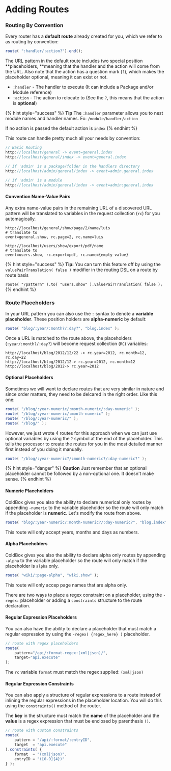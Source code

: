 # Adding Routes

### Routing By Convention

Every router has a **default route** already created for you, which we refer to as routing by convention:

```javascript
route( ":handler/:action?").end();
```

The URL pattern in the default route includes two special position **placeholders, **meaning that the handler and the action will come from the URL. Also note that the action has a question mark \(`?`\), which makes the placeholder optional, meaning it can exist or not.

* `:handler` - The handler to execute \(It can include a Package and/or Module reference\)
* `:action` - The action to relocate to \(See the `?`, this means that the action is **optional**\)

{% hint style="success" %}
**Tip** The `:handler` parameter allows you to nest module names and handler names. Ex: `/module/handler/action`

If no action is passed the default action is `index`
{% endhint %}

This route can handle pretty much all your needs by convention:

```javascript
// Basic Routing
http://localhost/general -> event=general.index
http://localhost/general/index -> event=general.index

// If 'admin' is a package/folder in the handlers directory
http://localhost/admin/general/index -> event=admin.general.index 

// If 'admin' is a module
http://localhost/admin/general/index -> event=admin:general.index
```

#### Convention Name-Value Pairs

Any extra name-value pairs in the remaining URL of a discovered URL pattern will be translated to variables in the request collection \(`rc`\) for you automagically. 

```text
http://localhost/general/show/page/2/name/luis
# translate to
event=general.show, rc.page=2, rc.name=luis

http://localhost/users/show/export/pdf/name
# translate to
event=users.show, rc.export=pdf, rc.name={empty value}
```

{% hint style="success" %}
**Tip:** You can turn this feature off by using the `valuePairTranslation( false )` modifier in the routing DSL on a route by route basis

`route( "/pattern" ).to( "users.show" ).valuePairTranslation( false );`
{% endhint %}

### Route Placeholders

In your URL pattern you can also use the `:` syntax to denote a **variable placeholder**. These position holders are **alpha-numeric** by default:

```javascript
route( "blog/:year/:month?/:day?", "blog.index" );
```

Once a URL is matched to the route above, the placeholders \(`:year/:month?/:day?`\) will become request collection \(`RC`\) variables:

```text
http://localhost/blog/2012/12/22 -> rc.year=2012, rc.month=12, rc.day=22
http://localhost/blog/2012/12-> rc.year=2012, rc.month=12
http://localhost/blog/2012-> rc.year=2012
```

#### Optional Placeholders

Sometimes we will want to declare routes that are very similar in nature and since order matters, they need to be delcared in the right order.  Like this one:

```java
route( "/blog/:year-numeric/:month-numeric/:day-numeric" );
route( "/blog/:year-numeric/:month-numeric" );
route( "/blog/:year-numeric/" );
route( "/blog/" );
```

However, we just wrote 4 routes for this approach when we can just use optional variables by using the `?` symbol at the end of the placeholder. This tells the processor to create the routes for you in the most detailed manner first instead of you doing it manually.

```java
route( "/blog/:year-numeric?/:month-numeric?/:day-numeric?" );
```

{% hint style="danger" %}
**Caution** Just remember that an optional placeholder cannot be followed by a non-optional one. It doesn't make sense.
{% endhint %}

#### Numeric Placeholders

ColdBox gives you also the ability to declare numerical only routes by appending `-numeric` to the variable placeholder so the route will only match if the placeholder is **numeric**. Let's modify the route from above.

```javascript
route( "blog/:year-numeric/:month-numeric?/:day-numeric?", "blog.index" );
```

This route will only accept years, months and days as numbers.

#### Alpha Placeholders

ColdBox gives you also the ability to declare alpha only routes by appending `-alpha` to the variable placeholder so the route will only match if the placeholder is `alpha` only.

```javascript
route( "wiki/:page-alpha", "wiki.show" );
```

This route will only accep page names that are alpha only.

There are two ways to place a regex constraint on a placeholder, using the `-regex:` placeholder or adding a `constraints` structure to the route declaration.

#### Regular Expression Placeholders

You can also have the ability to declare a placeholder that must match a regular expression by using the `-regex( {regex_here} )` placeholder.

```javascript
// route with regex placeholders
route(
    pattern="/api/:format-regex:(xml|json)/",
    target="api.execute"
);
```

The `rc` variable `format` must match the regex supplied: `(xml|json)`

#### Regular Expression Constraints

You can also apply a structure of regular expressions to a route instead of inlining the regular expressions in the placeholder location.  You will do this using the `constraints()` method of the router.

The **key** in the structure must match the **name** of the placeholder and the **value** is a regex expression that must be enclosed by parenthesis `()`.

```javascript
// route with custom constraints
route(
    pattern = "/api/:format/:entryID",
    target  = "api.execute"
).constraints( {
    format  = "(xml|json)",
    entryID = "([0-9]{4})" 
} );
```

